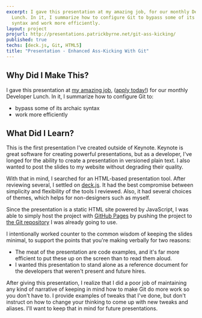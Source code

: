 ```yaml
---
excerpt: I gave this presentation at my amazing job, for our monthly Developer
  Lunch. In it, I summarize how to configure Git to bypass some of its archaic
  syntax and work more efficiently.
layout: project
projurl: http://presentations.patrickbyrne.net/git-ass-kicking/
published: true
techs: [deck.js, Git, HTML5]
title: "Presentation - Enhanced Ass-Kicking With Git"
---
```


## Why Did I Make This?

I gave this presentation at [my amazing job][tstmedia], ([apply
today!][careers]) for our monthly Developer Lunch. In it, I summarize how to
configure Git to:

* bypass some of its archaic syntax
* work more efficiently

[tstmedia]:http://tstmedia.com/
[careers]:http://www.tstmedia.com/page/show/378986-careers

## What Did I Learn?

This is the first presentation I've created outside of Keynote. Keynote is
great software for creating powerful presentations, but as a developer, I've
longed for the ability to create a presentation in versioned plain text. I also
wanted to post the slides to my website without degrading their quality.

With that in mind, I searched for an HTML-based presentation tool. After
reviewing several, I settled on [deck.js]. It had the best compromise between
simplicity and flexibility of the tools I reviewed. Also, it had several
choices of themes, which helps for non-designers such as myself.

[deck.js]:http://imakewebthings.github.com/deck.js/

Since the presentation is a static HTML site powered by JavaScript, I was able
to simply host the project with [GitHub Pages][gh-pages] by pushing the project
to [the Git repository][repo] I was already going to use.

[gh-pages]:http://pages.github.com/
[repo]:https://github.com/pbyrne/presentations

I intentionally worked counter to the common wisdom of keeping the slides
minimal, to support the points that you're making verbally for two reasons:

* The meat of the presentation are code examples, and it's far more efficient
  to put these up on the screen than to read them aloud.
* I wanted this presentation to stand alone as a reference document for the
  developers that weren't present and future hires.

After giving this presentation, I realize that I did a poor job of maintaining
any kind of narrative of keeping in mind how to make Git do more work so you
don't have to. I provide examples of tweaks that I've done, but don't instruct
on how to change your thinking to come up with new tweaks and aliases. I'll
want to keep that in mind for future presentations.

